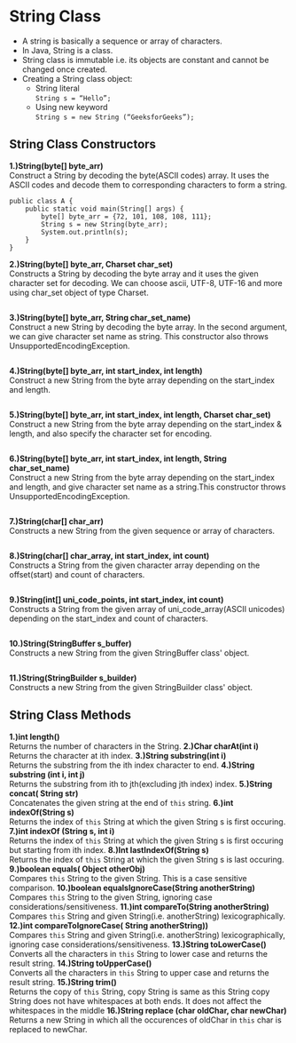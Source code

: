 # String Class
* A string is basically a sequence or array of characters.
* In Java, String is a class.
* String class is immutable i.e. its objects are constant and cannot be changed once created.
* Creating a String class object:
  - String literal<br>
    `String s = “Hello”;`
  - Using new keyword<br>
    `String s = new String (“GeeksforGeeks”);`
## String Class Constructors
__1.)String(byte[] byte_arr)__<br>
Construct a String by decoding the byte(ASCII codes) array. It uses the ASCII codes and decode them to corresponding characters to form a string.
````
public class A {
	public static void main(String[] args) {
		byte[] byte_arr = {72, 101, 108, 108, 111};
		String s = new String(byte_arr);
		System.out.println(s);
	}
}
````
__2.)String(byte[] byte_arr, Charset char_set)__<br>
Constructs a String by decoding the byte array and it uses the given character set for decoding. We can choose ascii, UTF-8, UTF-16 and more using char_set object of type Charset.
````
````
__3.)String(byte[] byte_arr, String char_set_name)__<br>
Construct a new String by decoding the byte array. In the second argument, we can give character set name as string. This constructor also throws UnsupportedEncodingException.
````
````
__4.)String(byte[] byte_arr, int start_index, int length)__<br>
Construct a new String from the byte array depending on the start_index and length.
````
````
__5.)String(byte[] byte_arr, int start_index, int length, Charset char_set)__<br>
Construct a new String from the byte array depending on the start_index & length, and also specify the character set for encoding.
````
````
__6.)String(byte[] byte_arr, int start_index, int length, String char_set_name)__<br>
Construct a new String from the byte array depending on the start_index and length, and give character set name as a string.This constructor throws UnsupportedEncodingException.
````
````
__7.)String(char[] char_arr)__<br>
Constructs a new String from the given sequence or array of characters.
````
````
__8.)String(char[] char_array, int start_index, int count)__<br>
Constructs a String from the given character array depending on the offset(start) and count of characters.
````
````
__9.)String(int[] uni_code_points, int start_index, int count)__<br>
Constructs a String from the given array of uni_code_array(ASCII unicodes) depending on the start_index and count of characters.
````
````
__10.)String(StringBuffer s_buffer)__<br>
Constructs a new String from the given StringBuffer class' object.
````
````
__11.)String(StringBuilder s_builder)__<br>
Constructs a new String from the given StringBuilder class' object.

## String Class Methods
__1.)int length()__<br>
Returns the number of characters in the String.
__2.)Char charAt(int i)__<br>
Returns the character at ith index.
__3.)String substring(int i)__<br>
Returns the substring from the ith  index character to end.
__4.)String substring (int i, int j)__<br>
Returns the substring from ith to jth(excluding jth index) index.
__5.)String concat( String str)__<br>
Concatenates the given string at the end of `this` string.
__6.)int indexOf(String s)__<br>
Returns the index of `this` String at which the given String s is first occuring.
__7.)int indexOf (String s, int i)__<br>
Returns the index of `this` String at which the given String s is first occuring but starting from ith index.
__8.)Int lastIndexOf(String s)__<br>
Returns the index of `this` String at which the given String s is last occuring.
__9.)boolean equals( Object otherObj)__<br>
Compares `this` String to the given String. This is a case sensitive comparison.
__10.)boolean  equalsIgnoreCase(String anotherString)__<br>
Compares `this` String to the given String, ignoring case considerations/sensitiveness.
__11.)int compareTo(String anotherString)__<br>
Compares `this` String and given String(i.e. anotherString) lexicographically.
__12.)int compareToIgnoreCase( String anotherString))__<br>
Compares `this` String and given String(i.e. anotherString) lexicographically, ignoring case considerations/sensitiveness.
__13.)String toLowerCase()__<br>
Converts all the characters in `this` String to lower case and returns the result string.
__14.)String toUpperCase()__<br>
Converts all the characters in `this` String to upper case and returns the result string.
__15.)String trim()__<br>
Returns the copy of `this` String, copy String is same as this String copy String does not have whitespaces at both ends. It does not affect the whitespaces in the middle
__16.)String replace (char oldChar, char newChar)__<br>
Returns a new String in which all the occurences of oldChar in `this` char is replaced to newChar.



